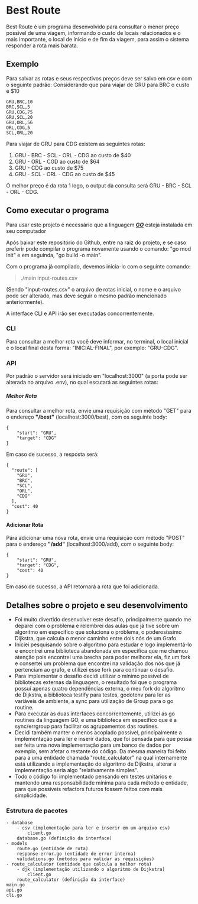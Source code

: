 # Best Route
Best Route é um programa desenvolvido para consultar o menor preço possível de uma viagem, informando o custo de locais relacionados e o mais importante, o local de ínicio e de fim da viagem, para assim o sistema responder a rota mais barata.
## Exemplo
Para salvar as rotas e seus respectivos preços deve ser salvo em csv e com o seguinte padrão:
Considerando que para viajar de GRU para BRC o custo é $10
```
GRU,BRC,10
BRC,SCL,5
GRU,CDG,75
GRU,SCL,20
GRU,ORL,56
ORL,CDG,5
SCL,ORL,20
```
Para viajar de GRU para CDG existem as seguintes rotas:
1. GRU - BRC - SCL - ORL - CDG ao custo de $40
2. GRU - ORL - CGD ao custo de $64
3. GRU - CDG ao custo de $75
4. GRU - SCL - ORL - CDG ao custo de $45

O melhor preço é da rota 1 logo, o output da consulta será GRU - BRC - SCL - ORL - CDG.
## Como executar o programa
Para usar este projeto é necessário que a linguagem ***[GO](https://golang.org/)*** esteja instalada em seu computador

Após baixar este repositório do Github, entre na raiz do projeto, e se caso preferir pode compilar o programa novamente usando o comando: "go mod init" e em seguinda, "go build -o main".

Com o programa já compilado, devemos inicia-lo com o seguinte comando:
> ./main input-routes.csv

(Sendo "input-routes.csv" o arquivo de rotas inicial, o nome e o arquivo pode ser alterado, mas deve seguir o mesmo padrão mencionado anteriormente).

A interface CLI e API irão ser executadas concorrentemente.

### CLI
Para consultar a melhor rota você deve informar, no terminal, o local inicial e o local final desta forma: "INICIAL-FINAL", por exemplo: "GRU-CDG".

### API
Por padrão o servidor será iniciado em "localhost:3000" (a porta pode ser alterada no arquivo .env), no qual escutará as seguintes rotas:

##### Melhor Rota
Para consultar a melhor rota, envie uma requisição com método "GET" para o endereço **"/best"** (localhost:3000/best), com os seguinte body:
```
{
	"start": "GRU",
	"target": "CDG"
}
```
Em caso de sucesso, a resposta será:
```
{
  "route": [
    "GRU",
    "BRC",
    "SCL",
    "ORL",
    "CDG"
  ],
  "cost": 40
}
```
#### Adicionar Rota
Para adicionar uma nova rota, envie uma requisição com método "POST" para o endereço **"/add"** (localhost:3000/add), com o seguinte body:

```
{
	"start": "GRU",
	"target": "CDG",
	"cost": 40
}
```
Em caso de sucesso, a API retornará a rota que foi adicionada.

## Detalhes sobre o projeto e seu desenvolvimento
- Foi muito divertido desenvolver este desafio, principalmente quando me deparei com o problema e relembrei das aulas que já tive sobre um algoritmo em específico que soluciona o problema, o poderosíssimo Dijkstra, que calcula o menor caminho entre dois nós de um Grafo.
- Iniciei pesquisando sobre o algoritmo para estudar e logo implementá-lo e encontrei uma biblioteca abandonada em específica que me chamou atenção pois encontrei uma brecha para poder melhorar ela, fiz um fork e consertei um problema que encontrei na validação dos nós que já pertenciam ao grafo, e utilizei esse fork para continuar o desafio.
- Para implementar o desafio decidi utilizar o mínimo possível de bibliotecas externas da linguagem, o resultado foi que o programa possui apenas quatro dependências externa, o meu fork do algoritmo de Dijkstra, a biblioteca testify para testes, godotenv para ler as variáveis de ambiente, a sync para utilização de Group para o go routine.
- Para executar as duas interfaces concorrentemente, utilizei as go routines da linguagem GO, e uma biblioteca em específico que é a sync/errgroup para facilitar os agrupamentos das routines.
- Decidi também manter o menos acoplado possível, principalmente a implementação para ler e inserir dados, que foi pensada para que possa ser feita uma nova implementação para um banco de dados por exemplo, sem afetar o restante do código. Da mesma maneira foi feito para a uma entidade chamada "route_calculator" na qual internamente está utilizando a implementação do algoritmo de Dijkstra, alterar a implementação seria algo "relativamente simples".
- Todo o código foi implementado pensando em testes unitários e mantendo uma responsabilidade mínima para cada método e entidade, para que possíveis refactors futuros fossem feitos com mais simplicidade.

### Estrutura de pacotes

```
- database
    - csv (implementação para ler e inserir em um arquivo csv)
        client.go
    database.go (definição da interface)
- models
    route.go (entidade de rota)
    response-error.go (entidade de error interna)
    validations.go (métodos para validar as requisições)
- route_calculator (entidade que calcula a melhor rota)
    - djk (implementação utilizando o algoritmo de Dijkstra)
        client.go
    route_calculator (definição da interface)
main.go
api.go
cli.go
```